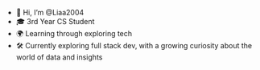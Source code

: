 - 👋 Hi, I’m @Liaa2004
- 🎓 3rd Year CS Student
- 🌍 Learning through exploring tech
- 🛠️ Currently exploring full stack dev, with a growing curiosity about the world of data and insights


<!---
Liaa2004/Liaa2004 is a ✨ special ✨ repository because its `README.md` (this file) appears on your GitHub profile.
You can click the Preview link to take a look at your changes.
--->
